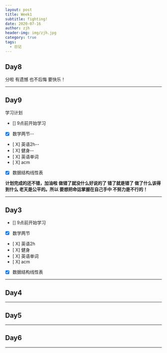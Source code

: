 ```yaml
---
layout: post
title: Week1
subtitle: fighting!
date: 2020-07-16
author: zjh
header-img: img/zjh.jpg
category: true
tags:
  - 日记
---
```


## Day8
分啦 有遗憾 也不后悔 要快乐！
***

## Day9
学习计划
* [] 9点前开始学习
* [X] 数学两节--
* [ X] 英语2h--
* [ X] 健身--
* [ X] 英语单词
* [ X] acm
* [X] 数据结构线性表

**计划完成的还不错，加油啦**
**做错了就没什么好说的了 错了就是错了 做了什么该得到什么 老天是公平的。所以 要想把命运掌握在自己手中 不努力是不行的！**
***

## Day3
* [] 9点前开始学习
* [X] 数学两节
* [ X] 英语2h
* [ X] 健身
* [ X] 英语单词
* [ X] acm
* [X] 数据结构线性表
***

## Day4
***
## Day5 
***
## Day6
***
